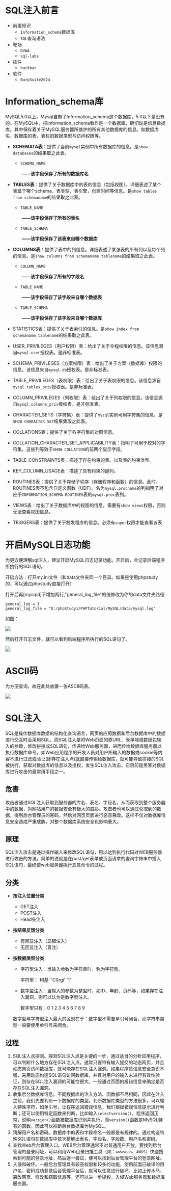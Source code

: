 # SQL注入前言

* 前置知识
  * `Information_schema`数据库
  * `SQL`查询语法
* 靶场
  * `DVWA`
  * `sql-labs`
* 插件
  * `hackbar`
* 软件
  * `BurpSuite2024`

# Information_schema库

MySQL5.0以上，Mysql自带了Information_schema这个数据库，5.0以下是没有的。在MySQL中，把information_schema看作是一个数据库，确切说是信息数据库。其中保存着关于MySQL服务器所维护的所有其他数据库的信息。如数据库名，数据库的表，表栏的数据类型与访问权限等。

* **SCHEMATA表**：提供了当前`mysql`实例中所有数据库的信息。是`show databases`的结果取之此表。

  * `SCHEMA_NAME`	

    ​													**——该字段保存了所有的数据库名**

* **TABLES表**：提供了关于数据库中的表的信息（包括视图）。详细表述了某个表属于哪个schema，表类型，表引擎，创建时间等信息。是`show tables from schemaname`的结果取之此表。

  * `TABLE_NAME`

    ​													**——该字段保存了所有的表名**

  * `TABLE_SCHEMA`		        

    ​													**——该字段保存了该表来自哪个数据库**

* **COLUMNS表**：提供了表中的列信息。详细表述了某张表的所有列以及每个列的信息。是`show columns from schemaname.tablename`的结果取之此表。

  * `COLUMN_NAME`						

    ​													**——该字段保存了所有的字段名**

  * `TABLE_NAME`						   

    ​													**——该字段保存了该字段来自哪个数据表**

  * `TABLE_SCHEMA`						

    ​													**——该字段保存了该字段来自哪个数据库**

* STATISTICS表：提供了关于表索引的信息。是`show index from schemaname.tablename`的结果取之此表。

* USER_PRIVILEGES（用户权限）表：给出了关于全程权限的信息。该信息源自`mysql.user`授权表。是非标准表。

* SCHEMA_PRIVILEGES（方案权限）表：给出了关于方案（数据库）权限的信息。该信息来自`mysql.db`授权表。是非标准表。

* TABLE_PRIVILEGES（表权限）表：给出了关于表权限的信息。该信息源自`mysql.tables_priv`授权表。是非标准表。

* COLUMN_PRIVILEGES（列权限）表：给出了关于列权限的信息。该信息源自`mysql.columns_priv`授权表。是非标准表。

* CHARACTER_SETS（字符集）表：提供了`mysql`实例可用字符集的信息。是`SHOW CHARACTER SET`结果集取之此表。

* COLLATIONS表：提供了关于各字符集的对照信息。

* COLLATION_CHARACTER_SET_APPLICABILITY表：指明了可用于校对的字符集。这些列等效于`SHOW COLLATION`的前两个显示字段。

* TABLE_CONSTRAINTS表：描述了存在约束的表。以及表的约束类型。

* KEY_COLUMN_USAGE表：描述了具有约束的键列。

* ROUTINES表：提供了关于存储子程序（存储程序和函数）的信息。此时，ROUTINES表不包含自定义函数（UDF）。名为`mysql.procname`的列指明了对应于`INFORMATION_SCHEMA.ROUTINES`表的`mysql.proc`表列。

* VIEWS表：给出了关于数据库中的视图的信息。需要有`show views`权限，否则无法查看视图信息。

* TRIGGERS表：提供了关于触发程序的信息。必须有`super`权限才能查看该表

# 开启MySQL日志功能

为更方便理解sql注入，建议开启MySQL日志记录功能。开启后，会记录后端程序所执行的SQL语句。

开启方法：打开my.ini文件（和data文件夹同一个目录。如果是使用phpstudy的，可以通过phpstudy直接打开）

打开后再[mysqld]下增加两行,"general_log_file"的值修改为你的data文件夹路径

```
general_log = 1
general_log_file = "D:/phpStudy1/PHPTutorial/MySQL/data/mysql.log"
```

如图：

![](SQL注入前言/photo/myini.jpg)

然后打开日志文件，就可以看到后端程序所执行的SQL语句了。

![](SQL注入前言/photo/mysqldata.jpg)

# ASCII码

为方便查询，故在此处放置一张ASCII码表。

![](SQL注入前言/photo/ascii.png)

# SQL注入

SQL是操作数据库数据的结构化查询语言，网页的应用数据和后台数据库中的数据进行交互时会采用SQL。而SQL注入是将Web页面的原URL、表单域或数据包输入的参数，修改拼接成SQL语句，传递给Web服务器，进而传给数据库服务器以执行数据库命令。如Web应用程序的开发人员对用户所输入的数据或cookie等内容不进行过滤或验证(即存在注入点)就直接传输给数据库，就可能导致拼接的SQL被执行，获取对数据库的信息以及提权，发生SQL注入攻击，它目前是黑客对数据库进行攻击的最常用手段之一。

## 危害

攻击者通过SQL注入获取到服务器的库名、表名、字段名，从而获取到整个服务器中的数据，对网站用户的数据安全有极大的威胁。攻击者也可以通过获取到的数据，得到后台管理员的密码，然后对网页页面进行恶意篡改。这样不仅对数据库信息安全造成严重威胁，对整个数据库系统安全也影响重大。

## 原理

SQL注入攻击是通过操作输入来修改SQL语句，用以达到执行代码对WEB服务器进行攻击的方法。简单的说就是在post/get表单或页面请求的查询字符串中插入SQL语句，最终使web服务器执行恶意命令的过程。

## 分类

* **按注入位置分类**

  * GET注入
  * POST注入
  * Head头注入

* **按结果反馈分类**

  * 有回显注入（显错注入）
  * 无回显注入（盲注）

* **按数据类型分类**

  * 字符型注入：当输入参数为字符串时，称为字符型。

    字符型：'柯基'	'C0rgi'	'1'

  * 数字型注入：当输入的参数为整型时，如ID、年龄、页码等，如果存在注入漏洞，则可以认为是数字型注入。

    数字型只有：0	1	2	3	4	5	6	7	8	9

  数字型与字符型注入最大的区别在于：数字型不需要单引号闭合，而字符串类型一般要使用单引号来闭合。

## 过程

1. SQL注入点探测。探测SQL注入点是关键的一步，通过适当的分析应用程序，可以判断什么地方存在SQL注入点。通常只要带有输入提交的动态网页，并且动态网页访问数据库，就可能存在SQL注入漏洞。如果程序员信息安全意识不强，采用动态构造SQL语句访问数据库，并且对用户的输入未进行有效性验证，则存在SQL注入漏洞的可能性很大。一般通过页面的报错信息来确定是否存在SQL注入漏洞。
2. 收集后台数据库信息。不同数据库的注入方法、函数都不尽相同，因此在注入之前，我们先要判断一下数据库的类型。判断数据库类型的方法很多，可以输入特殊字符，如单引号，让程序返回错误信息，我们根据错误信息提示进行判断；还可以使用特定函数来判断，比如输入`selectversion()`，程序返回正常，说明`version()`函数被数据库识别并执行，而`version()`函数是MySQL特有的函数，因此可以推断后台数据库为MySQL。
3. 猜解用户名和密码。数据库中的表和字段命名一般都是有规律的。通过构造特殊SQL语句在数据库中依次猜解出表名、字段名、字段数、用户名和密码。
4. 查找Web后台管理入口。WEB后台管理通常不对普通用户开放，要找到后台管理的登录网址，可以利用Web目录扫描工具（如：`wwwscan`、`AWVS`）快速搜索到可能的登录地址，然后逐一尝试，便可以找到后台管理平台的登录网址。
5. 入侵和破坏。一般后台管理具有较高权限和较多的功能，使用前面已破译的用户名、密码成功登录后台管理平台后，就可以任意进行破坏，比如上传木马、篡改网页、修改和窃取信息等，还可以进一步提权，入侵Web服务器和数据库服务器。